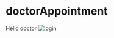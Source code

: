 ﻿# doctorAppointment
Hello doctor
![login](https://github.com/Raviravi19/doctorAppointment/assets/104505837/b4529961-068d-454c-854b-3a4af3b7c458)

